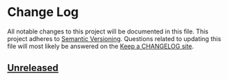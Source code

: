 # Change Log
All notable changes to this project will be documented in this file.
This project adheres to [Semantic Versioning](http://semver.org/).
Questions related to updating this file will most likely be answered
on the [Keep a CHANGELOG site](http://keepachangelog.com/).

## [Unreleased][unreleased]


[unreleased]: https://github.com/ishotfirst/climbing/compare/master...HEAD
